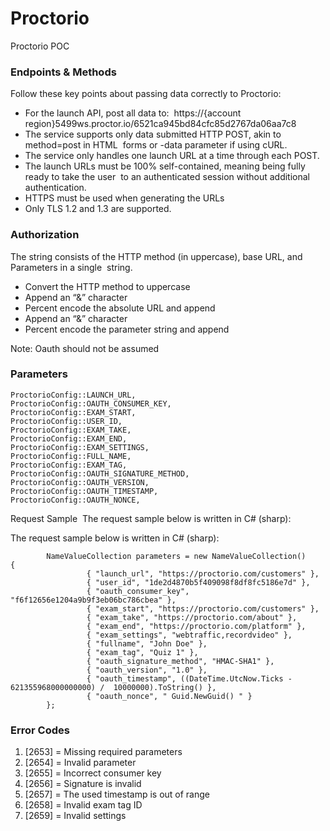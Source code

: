 # Proctorio
Proctorio POC



### Endpoints & Methods  
Follow these key points about passing data correctly to Proctorio:  
- For the launch API, post all data to:  https://{account region}5499ws.proctor.io/6521ca945bd84cfc85d2767da06aa7c8  
- The service supports only data submitted HTTP POST, akin to method=post in HTML  forms or -data parameter if using cURL.  
- The service only handles one launch URL at a time through each POST.  
- The launch URLs must be 100% self-contained, meaning being fully ready to take the user  to an authenticated session without additional authentication.  
- HTTPS must be used when generating the URLs  
- Only TLS 1.2 and 1.3 are supported. 


### Authorization
The string consists of the HTTP method (in uppercase), base URL, and Parameters in a single  string.  
- Convert the HTTP method to uppercase  
- Append an “&” character  
- Percent encode the absolute URL and append  
- Append an “&” character  
- Percent encode the parameter string and append   

Note: Oauth should not be assumed

### Parameters
```
ProctorioConfig::LAUNCH_URL,
ProctorioConfig::OAUTH_CONSUMER_KEY,
ProctorioConfig::EXAM_START,
ProctorioConfig::USER_ID,
ProctorioConfig::EXAM_TAKE,
ProctorioConfig::EXAM_END,
ProctorioConfig::EXAM_SETTINGS,
ProctorioConfig::FULL_NAME,
ProctorioConfig::EXAM_TAG,
ProctorioConfig::OAUTH_SIGNATURE_METHOD,
ProctorioConfig::OAUTH_VERSION,
ProctorioConfig::OAUTH_TIMESTAMP,
ProctorioConfig::OAUTH_NONCE,
````


Request Sample  The request sample below is written in C# (sharp):    

The request sample below is written in C# (sharp):    
```
        NameValueCollection parameters = new NameValueCollection()             {
                 { "launch_url", "https://proctorio.com/customers" },
                 { "user_id", "1de2d4870b5f409098f8df8fc5186e7d" },
                 { "oauth_consumer_key", "f6f12656e1204a9b9f3eb06bc786cbea" },
                 { "exam_start", "https://proctorio.com/customers" },
                 { "exam_take", "https://proctorio.com/about" },
                 { "exam_end", "https://proctorio.com/platform" },
                 { "exam_settings", "webtraffic,recordvideo" },
                 { "fullname", "John Doe" },
                 { "exam_tag", "Quiz 1" },
                 { "oauth_signature_method", "HMAC-SHA1" },
                 { "oauth_version", "1.0" },
                 { "oauth_timestamp", ((DateTime.UtcNow.Ticks - 621355968000000000) /  10000000).ToString() },
                 { "oauth_nonce", "​ Guid.NewGuid()​ " }             
        }; 
```

### Error Codes 

1. [2653] = Missing required parameters 
2. [2654] = Invalid parameter 
3. [2655] = Incorrect consumer key 
4. [2656] = Signature is invalid 
5. [2657] = The used timestamp is out of range 
6. [2658] = Invalid exam tag ID 
7. [2659] = Invalid settings 